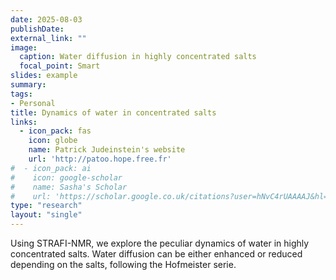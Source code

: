 ```yaml
---
date: 2025-08-03
publishDate:
external_link: ""
image:
  caption: Water diffusion in highly concentrated salts
  focal_point: Smart
slides: example
summary:
tags:
- Personal
title: Dynamics of water in concentrated salts
links:
  - icon_pack: fas
    icon: globe
    name: Patrick Judeinstein's website
    url: 'http://patoo.hope.free.fr'
#  - icon_pack: ai
#    icon: google-scholar
#    name: Sasha's Scholar
#    url: 'https://scholar.google.co.uk/citations?user=hNvC4rUAAAAJ&hl=en'
type: "research"
layout: "single"
---
```


Using STRAFI-NMR, we explore the peculiar dynamics of water in highly concentrated salts. Water diffusion can be either enhanced or reduced depending on the salts, following the Hofmeister serie.
